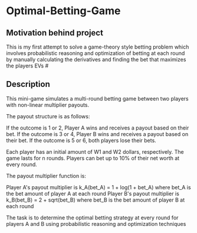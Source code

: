 # Optimal-Betting-Game

## Motivation behind project

This is my first attempt to solve a game-theory style betting problem which involves probabilistic reasoning and optimization of betting at each round by manually calculating the derivatives and finding the bet that maximizes the players EVs #

## Description

This mini-game simulates a multi-round betting game between two players with non-linear multiplier payouts. 

The payout structure is as follows:

If the outcome is 1 or 2, Player A wins and receives a payout based on their bet.
If the outcome is 3 or 4, Player B wins and receives a payout based on their bet.
If the outcome is 5 or 6, both players lose their bets.

Each player has an initial amount of W1 and W2 dollars, respectively. The game lasts for n rounds. Players can bet up to 10% of their net worth at every round. 

The payout multiplier function is:

Player A's payout multiplier is k_A(bet_A) = 1 + log(1 + bet_A) where bet_A is the bet amount of player A at each round
Player B's payout multiplier is k_B(bet_B) = 2 + sqrt(bet_B) where bet_B is the bet amount of player B at each round

The task is to determine the optimal betting strategy at every round for players A and B using probabilistic reasoning and optimization techniques
